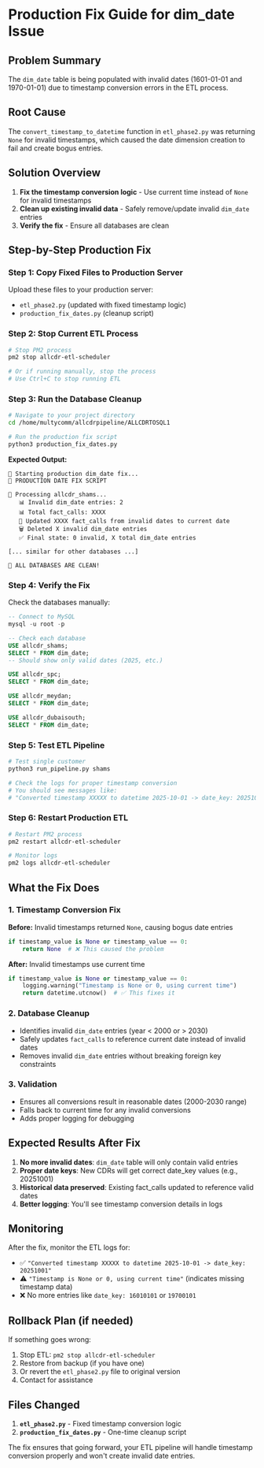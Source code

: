 # Production Fix Guide for dim_date Issue

## Problem Summary
The `dim_date` table is being populated with invalid dates (1601-01-01 and 1970-01-01) due to timestamp conversion errors in the ETL process.

## Root Cause
The `convert_timestamp_to_datetime` function in `etl_phase2.py` was returning `None` for invalid timestamps, which caused the date dimension creation to fail and create bogus entries.

## Solution Overview
1. **Fix the timestamp conversion logic** - Use current time instead of `None` for invalid timestamps
2. **Clean up existing invalid data** - Safely remove/update invalid `dim_date` entries
3. **Verify the fix** - Ensure all databases are clean

## Step-by-Step Production Fix

### Step 1: Copy Fixed Files to Production Server

Upload these files to your production server:
- `etl_phase2.py` (updated with fixed timestamp logic)
- `production_fix_dates.py` (cleanup script)

### Step 2: Stop Current ETL Process

```bash
# Stop PM2 process
pm2 stop allcdr-etl-scheduler

# Or if running manually, stop the process
# Use Ctrl+C to stop running ETL
```

### Step 3: Run the Database Cleanup

```bash
# Navigate to your project directory
cd /home/multycomm/allcdrpipeline/ALLCDRTOSQL1

# Run the production fix script
python3 production_fix_dates.py
```

**Expected Output:**
```
🚀 Starting production dim_date fix...
🏥 PRODUCTION DATE FIX SCRIPT

🔧 Processing allcdr_shams...
   📊 Invalid dim_date entries: 2
   📊 Total fact_calls: XXXX
   🔄 Updated XXXX fact_calls from invalid dates to current date
   🗑️ Deleted X invalid dim_date entries
   ✅ Final state: 0 invalid, X total dim_date entries

[... similar for other databases ...]

🎉 ALL DATABASES ARE CLEAN!
```

### Step 4: Verify the Fix

Check the databases manually:

```sql
-- Connect to MySQL
mysql -u root -p

-- Check each database
USE allcdr_shams;
SELECT * FROM dim_date;
-- Should show only valid dates (2025, etc.)

USE allcdr_spc;
SELECT * FROM dim_date;

USE allcdr_meydan;
SELECT * FROM dim_date;

USE allcdr_dubaisouth;
SELECT * FROM dim_date;
```

### Step 5: Test ETL Pipeline

```bash
# Test single customer
python3 run_pipeline.py shams

# Check the logs for proper timestamp conversion
# You should see messages like:
# "Converted timestamp XXXXX to datetime 2025-10-01 -> date_key: 20251001"
```

### Step 6: Restart Production ETL

```bash
# Restart PM2 process
pm2 restart allcdr-etl-scheduler

# Monitor logs
pm2 logs allcdr-etl-scheduler
```

## What the Fix Does

### 1. Timestamp Conversion Fix
**Before:** Invalid timestamps returned `None`, causing bogus date entries
```python
if timestamp_value is None or timestamp_value == 0:
    return None  # ❌ This caused the problem
```

**After:** Invalid timestamps use current time
```python
if timestamp_value is None or timestamp_value == 0:
    logging.warning("Timestamp is None or 0, using current time")
    return datetime.utcnow()  # ✅ This fixes it
```

### 2. Database Cleanup
- Identifies invalid `dim_date` entries (year < 2000 or > 2030)
- Safely updates `fact_calls` to reference current date instead of invalid dates
- Removes invalid `dim_date` entries without breaking foreign key constraints

### 3. Validation
- Ensures all conversions result in reasonable dates (2000-2030 range)
- Falls back to current time for any invalid conversions
- Adds proper logging for debugging

## Expected Results After Fix

1. **No more invalid dates**: `dim_date` table will only contain valid entries
2. **Proper date keys**: New CDRs will get correct date_key values (e.g., 20251001)
3. **Historical data preserved**: Existing fact_calls updated to reference valid dates
4. **Better logging**: You'll see timestamp conversion details in logs

## Monitoring

After the fix, monitor the ETL logs for:
- ✅ `"Converted timestamp XXXXX to datetime 2025-10-01 -> date_key: 20251001"`
- ⚠️ `"Timestamp is None or 0, using current time"` (indicates missing timestamp data)
- ❌ No more entries like `date_key: 16010101` or `19700101`

## Rollback Plan (if needed)

If something goes wrong:
1. Stop ETL: `pm2 stop allcdr-etl-scheduler`
2. Restore from backup (if you have one)
3. Or revert the `etl_phase2.py` file to original version
4. Contact for assistance

## Files Changed

1. **`etl_phase2.py`** - Fixed timestamp conversion logic
2. **`production_fix_dates.py`** - One-time cleanup script

The fix ensures that going forward, your ETL pipeline will handle timestamp conversion properly and won't create invalid date entries.